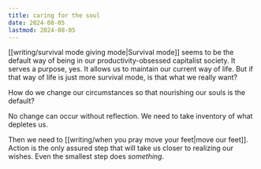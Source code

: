 ```yaml
---
title: caring for the soul
date: 2024-08-05
lastmod: 2024-08-05
---
```

[[writing/survival mode giving mode|Survival mode]] seems to be the default way of being in our productivity-obsessed capitalist society. It serves a purpose, yes. It allows us to maintain our current way of life. But if that way of life is just more survival mode, is that what we really want?

How do we change our circumstances so that nourishing our souls is the default?

No change can occur without reflection. We need to take inventory of what depletes us.

Then we need to [[writing/when you pray move your feet|move our feet]]. Action is the only assured step that will take us closer to realizing our wishes. Even the smallest step does *something*.
